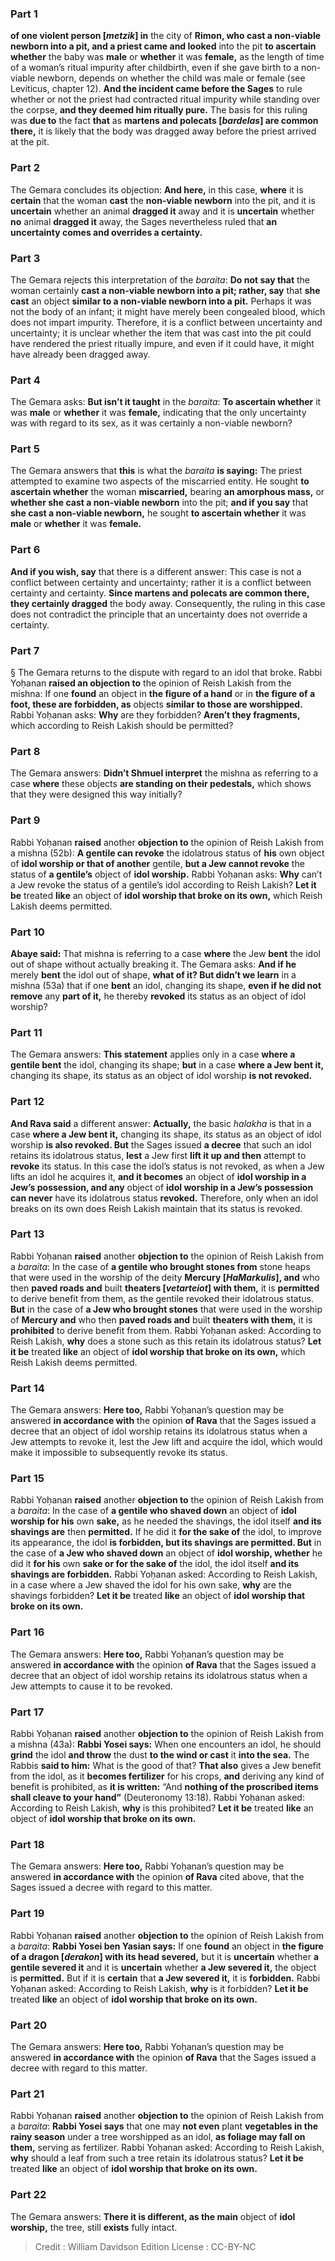 
### Part 1
<b>of one violent person [<i>metzik</i>] in</b> the city of <b>Rimon, who cast a non-viable newborn into a pit, and a priest came and looked</b> into the pit <b>to ascertain whether</b> the baby was <b>male</b> or <b>whether</b> it was <b>female,</b> as the length of time of a woman’s ritual impurity after childbirth, even if she gave birth to a non-viable newborn, depends on whether the child was male or female (see Leviticus, chapter 12). <b>And the incident came before the Sages</b> to rule whether or not the priest had contracted ritual impurity while standing over the corpse, <b>and they deemed him ritually pure.</b> The basis for this ruling was <b>due to</b> the fact <b>that</b> as <b>martens and polecats [<i>bardelas</i>] are common there,</b> it is likely that the body was dragged away before the priest arrived at the pit.

### Part 2
The Gemara concludes its objection: <b>And here,</b> in this case, <b>where</b> it is <b>certain</b> that the woman <b>cast</b> the <b>non-viable newborn</b> into the pit, and it is <b>uncertain</b> whether an animal <b>dragged it</b> away and it is <b>uncertain</b> whether <b>no</b> animal <b>dragged it</b> away, the Sages nevertheless ruled that <b>an uncertainty comes and overrides a certainty.</b>

### Part 3
The Gemara rejects this interpretation of the <i>baraita</i>: <b>Do not say that</b> the woman certainly <b>cast a non-viable newborn into a pit; rather, say</b> that <b>she cast</b> an object <b>similar to a non-viable newborn into a pit.</b> Perhaps it was not the body of an infant; it might have merely been congealed blood, which does not impart impurity. Therefore, it is a conflict between uncertainty and uncertainty; it is unclear whether the item that was cast into the pit could have rendered the priest ritually impure, and even if it could have, it might have already been dragged away.

### Part 4
The Gemara asks: <b>But isn’t it taught</b> in the <i>baraita</i>: <b>To ascertain whether</b> it was <b>male</b> or <b>whether</b> it was <b>female,</b> indicating that the only uncertainty was with regard to its sex, as it was certainly a non-viable newborn?

### Part 5
The Gemara answers that <b>this</b> is what the <i>baraita</i> <b>is saying:</b> The priest attempted to examine two aspects of the miscarried entity. He sought <b>to ascertain whether</b> the woman <b>miscarried,</b> bearing <b>an amorphous mass,</b> or <b>whether she cast a non-viable newborn</b> into the pit; <b>and if you say</b> that <b>she cast a non-viable newborn,</b> he sought <b>to ascertain whether</b> it was <b>male</b> or <b>whether</b> it was <b>female.</b>

### Part 6
<b>And if you wish, say</b> that there is a different answer: This case is not a conflict between certainty and uncertainty; rather it is a conflict between certainty and certainty. <b>Since martens and polecats are common there, they certainly dragged</b> the body away. Consequently, the ruling in this case does not contradict the principle that an uncertainty does not override a certainty.

### Part 7
§ The Gemara returns to the dispute with regard to an idol that broke. Rabbi Yoḥanan <b>raised an objection to</b> the opinion of Reish Lakish from the mishna: If one <b>found</b> an object in <b>the figure of a hand</b> or in <b>the figure of a foot, these are forbidden, as</b> objects <b>similar to those are worshipped.</b> Rabbi Yoḥanan asks: <b>Why</b> are they forbidden? <b>Aren’t they fragments,</b> which according to Reish Lakish should be permitted?

### Part 8
The Gemara answers: <b>Didn’t Shmuel interpret</b> the mishna as referring to a case <b>where</b> these objects <b>are standing on their pedestals,</b> which shows that they were designed this way initially?

### Part 9
Rabbi Yoḥanan <b>raised</b> another <b>objection to</b> the opinion of Reish Lakish from a mishna (52b): <b>A gentile can revoke</b> the idolatrous status of <b>his</b> own object of <b>idol worship or that of another</b> gentile, <b>but a Jew cannot revoke</b> the status of <b>a gentile’s</b> object of <b>idol worship.</b> Rabbi Yoḥanan asks: <b>Why</b> can’t a Jew revoke the status of a gentile’s idol according to Reish Lakish? <b>Let it be</b> treated <b>like</b> an object of <b>idol worship that broke on its own,</b> which Reish Lakish deems permitted.

### Part 10
<b>Abaye said:</b> That mishna is referring to a case <b>where</b> the Jew <b>bent</b> the idol out of shape without actually breaking it. The Gemara asks: <b>And if he</b> merely <b>bent</b> the idol out of shape, <b>what of it? But didn’t we learn</b> in a mishna (53a) that if one <b>bent</b> an idol, changing its shape, <b>even if he did not remove</b> any <b>part of it,</b> he thereby <b>revoked</b> its status as an object of idol worship?

### Part 11
The Gemara answers: <b>This statement</b> applies only in a case <b>where a gentile bent</b> the idol, changing its shape; <b>but</b> in a case <b>where a Jew bent it,</b> changing its shape, its status as an object of idol worship <b>is not revoked.</b>

### Part 12
<b>And Rava said</b> a different answer: <b>Actually,</b> the basic <i>halakha</i> is that in a case <b>where a Jew bent it,</b> changing its shape, its status as an object of idol worship <b>is also revoked. But</b> the Sages issued <b>a decree</b> that such an idol retains its idolatrous status, <b>lest</b> a Jew first <b>lift it up and then</b> attempt to <b>revoke</b> its status. In this case the idol’s status is not revoked, as when a Jew lifts an idol he acquires it, <b>and it becomes</b> an object of <b>idol worship in a Jew’s possession, and any</b> object of <b>idol worship in a Jew’s possession can never</b> have its idolatrous status <b>revoked.</b> Therefore, only when an idol breaks on its own does Reish Lakish maintain that its status is revoked.

### Part 13
Rabbi Yoḥanan <b>raised</b> another <b>objection to</b> the opinion of Reish Lakish from a <i>baraita</i>: In the case of <b>a gentile who brought stones from</b> stone heaps that were used in the worship of the deity <b>Mercury [<i>HaMarkulis</i>], and</b> who then <b>paved roads and</b> built <b>theaters [<i>vetarteiot</i>] with them,</b> it is <b>permitted</b> to derive benefit from them, as the gentile revoked their idolatrous status. <b>But</b> in the case of <b>a Jew who brought stones</b> that were used in the worship of <b>Mercury and</b> who then <b>paved roads and</b> built <b>theaters with them,</b> it is <b>prohibited</b> to derive benefit from them. Rabbi Yoḥanan asked: According to Reish Lakish, <b>why</b> does a stone such as this retain its idolatrous status? <b>Let it be</b> treated <b>like</b> an object of <b>idol worship that broke on its own,</b> which Reish Lakish deems permitted.

### Part 14
The Gemara answers: <b>Here too,</b> Rabbi Yoḥanan’s question may be answered <b>in accordance with</b> the opinion <b>of Rava</b> that the Sages issued a decree that an object of idol worship retains its idolatrous status when a Jew attempts to revoke it, lest the Jew lift and acquire the idol, which would make it impossible to subsequently revoke its status.

### Part 15
Rabbi Yoḥanan <b>raised</b> another <b>objection to</b> the opinion of Reish Lakish from a <i>baraita</i>: In the case of <b>a gentile who shaved down</b> an object of <b>idol worship for his</b> own <b>sake,</b> as he needed the shavings, the idol itself <b>and its shavings are</b> then <b>permitted.</b> If he did it <b>for the sake of</b> the idol, to improve its appearance, the idol <b>is forbidden, but its shavings are permitted. But</b> in the case of <b>a Jew who shaved down</b> an object of <b>idol worship, whether</b> he did it <b>for his</b> own <b>sake or for the sake of</b> the idol, the idol itself <b>and its shavings are forbidden.</b> Rabbi Yoḥanan asked: According to Reish Lakish, in a case where a Jew shaved the idol for his own sake, <b>why</b> are the shavings forbidden? <b>Let it be</b> treated <b>like</b> an object of <b>idol worship that broke on its own.</b>

### Part 16
The Gemara answers: <b>Here too,</b> Rabbi Yoḥanan’s question may be answered <b>in accordance with</b> the opinion <b>of Rava</b> that the Sages issued a decree that an object of idol worship retains its idolatrous status when a Jew attempts to cause it to be revoked.

### Part 17
Rabbi Yoḥanan <b>raised</b> another <b>objection to</b> the opinion of Reish Lakish from a mishna (43a): <b>Rabbi Yosei says:</b> When one encounters an idol, he should <b>grind</b> the idol <b>and throw</b> the dust <b>to the wind or cast</b> it <b>into the sea.</b> The Rabbis <b>said to him:</b> What is the good of that? <b>That also</b> gives a Jew benefit from the idol, as it <b>becomes fertilizer</b> for his crops, <b>and</b> deriving any kind of benefit is prohibited, as <b>it is written:</b> “And <b>nothing of the proscribed items shall cleave to your hand”</b> (Deuteronomy 13:18). Rabbi Yoḥanan asked: According to Reish Lakish, <b>why</b> is this prohibited? <b>Let it be</b> treated <b>like</b> an object of <b>idol worship that broke on its own.</b>

### Part 18
The Gemara answers: <b>Here too,</b> Rabbi Yoḥanan’s question may be answered <b>in accordance with</b> the opinion <b>of Rava</b> cited above, that the Sages issued a decree with regard to this matter.

### Part 19
Rabbi Yoḥanan <b>raised</b> another <b>objection to</b> the opinion of Reish Lakish from a <i>baraita</i>: <b>Rabbi Yosei ben Yasian says:</b> If one <b>found</b> an object in <b>the figure of a dragon [<i>derakon</i>] with its head severed,</b> but it is <b>uncertain</b> whether <b>a gentile severed it</b> and it is <b>uncertain</b> whether <b>a Jew severed it,</b> the object is <b>permitted.</b> But if it is <b>certain</b> that <b>a Jew severed it,</b> it is <b>forbidden.</b> Rabbi Yoḥanan asked: According to Reish Lakish, <b>why</b> is it forbidden? <b>Let it be</b> treated <b>like</b> an object of <b>idol worship that broke on its own.</b>

### Part 20
The Gemara answers: <b>Here too,</b> Rabbi Yoḥanan’s question may be answered <b>in accordance with</b> the opinion <b>of Rava</b> that the Sages issued a decree with regard to this matter.

### Part 21
Rabbi Yoḥanan <b>raised</b> another <b>objection to</b> the opinion of Reish Lakish from a <i>baraita</i>: <b>Rabbi Yosei says</b> that one may <b>not even</b> plant <b>vegetables in the rainy season</b> under a tree worshipped as an idol, <b>as foliage may fall on them,</b> serving as fertilizer. Rabbi Yoḥanan asked: According to Reish Lakish, <b>why</b> should a leaf from such a tree retain its idolatrous status? <b>Let it be</b> treated <b>like</b> an object of <b>idol worship that broke on its own.</b>

### Part 22
The Gemara answers: <b>There it is different, as the main</b> object of <b>idol worship,</b> the tree, still <b>exists</b> fully intact.

>Credit : William Davidson Edition
>License : CC-BY-NC